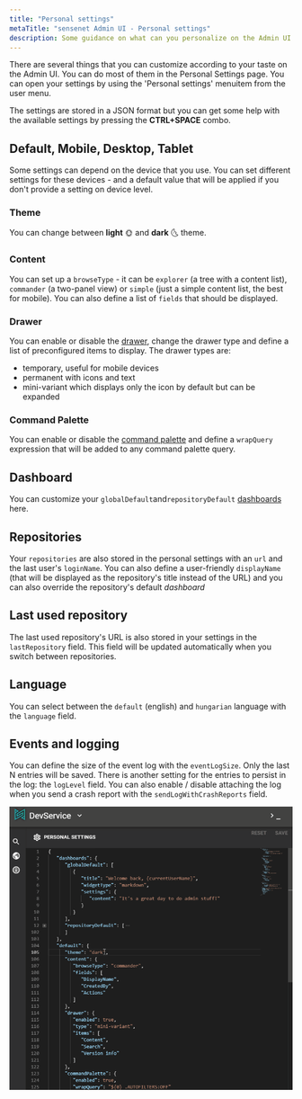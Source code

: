 ```yaml
---
title: "Personal settings"
metaTitle: "sensenet Admin UI - Personal settings"
description: Some guidance on what can you personalize on the Admin UI
---
```


There are several things that you can customize according to your taste on the Admin UI. You can do most of them in the Personal Settings page. You can open your settings by using the 'Personal settings' menuitem from the user menu.

The settings are stored in a JSON format but you can get some help with the available settings by pressing the **CTRL+SPACE** combo.

## Default, Mobile, Desktop, Tablet

Some settings can depend on the device that you use. You can set different settings for these devices - and a default value that will be applied if you don't provide a setting on device level.

### Theme

You can change between **light** 🌞 and **dark** 🌜 theme.

### Content

You can set up a `browseType` - it can be `explorer` (a tree with a content list), `commander` (a two-panel view) or `simple` (just a simple content list, the best for mobile). You can also define a list of `fields` that should be displayed.

### Drawer

You can enable or disable the [drawer](/guides/customization/01-menu-customization/), change the drawer type and define a list of preconfigured items to display. The drawer types are:

- temporary, useful for mobile devices
- permanent with icons and text
- mini-variant which displays only the icon by default but can be expanded

### Command Palette

You can enable or disable the [command palette](/guides/search/03-command-palette/) and define a `wrapQuery` expression that will be added to any command palette query.

## Dashboard

You can customize your `globalDefault`and`repositoryDefault` [dashboards](/guides/customization/05-dashboard-customization/) here.

## Repositories

Your `repositories` are also stored in the personal settings with an `url` and the last user's `loginName`. You can also define a user-friendly `displayName` (that will be displayed as the repository's title instead of the URL) and you can also override the repository's default _dashboard_

## Last used repository

The last used repository's URL is also stored in your settings in the `lastRepository` field. This field will be updated automatically when you switch between repositories.

## Language

You can select between the `default` (english) and `hungarian` language with the `language` field.

## Events and logging

You can define the size of the event log with the `eventLogSize`. Only the last N entries will be saved. There is another setting for the entries to persist in the log: the `logLevel` field. You can also enable / disable attaching the log when you send a crash report with the `sendLogWithCrashReports` field.

![Changing the theme in the personal settings](../img/admin-ui-personal-setting-theme.gif "Changing the theme in the personal settings")
